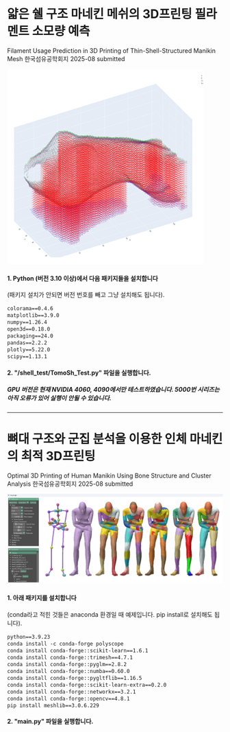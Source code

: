 # 얇은 쉘 구조 마네킨 메쉬의 3D프린팅 필라멘트 소모량 예측
Filament Usage Prediction in 3D Printing  of Thin-Shell-Structured Manikin Mesh
한국섬유공학회지 2025-08 submitted

![sh1](pics/tomo_sh1.png)

#### 1. Python (버전 3.10 이상)에서 다음 패키지들을 설치합니다
(패키지 설치가 안되면 버전 번호를 빼고 그냥 설치해도 됩니다).
```
colorama==0.4.6
matplotlib==3.9.0
numpy==1.26.4
open3d==0.18.0
packaging==24.0
pandas==2.2.2
plotly==5.22.0
scipy==1.13.1
```
#### 2. "/shell_test/TomoSh_Test.py" 파일을 실행합니다.

##### GPU 버전은 현재 NVIDIA 4060, 4090에서만 테스트하였습니다. 5000번 시리즈는 아직 오류가 있어 실행이 안될 수 있습니다.

-------------
# 뼈대 구조와 군집 분석을 이용한 인체 마네킨의 최적 3D프린팅
Optimal 3D Printing of Human Manikin Using Bone Structure and Cluster Analysis
한국섬유공학회지 2025-08 submitted

![sh2](pics/tomo_sh2.png)

#### 1. 아래 패키지를 설치합니다
(conda라고 적힌 것들은 anaconda 환경일 때 예제입니다. pip install로 설치해도 됩니다).

```
python==3.9.23
conda install -c conda-forge polyscope
conda install conda-forge::scikit-learn==1.6.1
conda install conda-forge::trimesh==4.7.1
conda install conda-forge::pyglm==2.8.2
conda install conda-forge::numba==0.60.0
conda install conda-forge::pygltflib==1.16.5
conda install conda-forge::scikit-learn-extra==0.2.0
conda install conda-forge::networkx==3.2.1
conda install conda-forge::opencv==4.8.1
pip install meshlib==3.0.6.229
```

#### 2. "main.py" 파일을 실행합니다.
